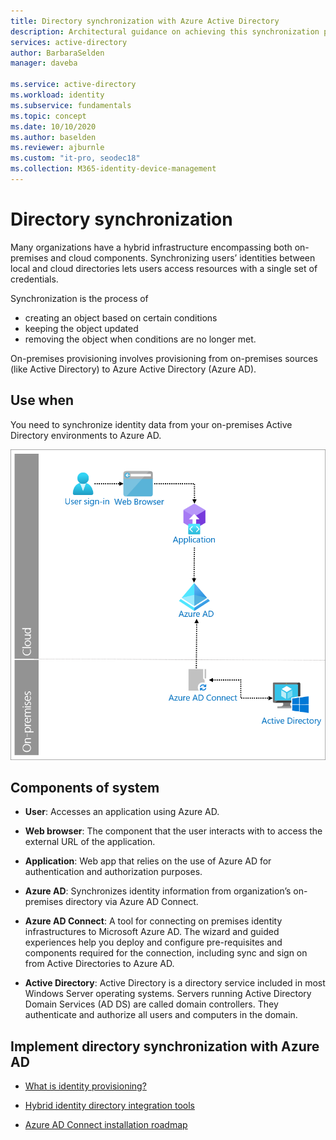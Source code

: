 ```yaml
---
title: Directory synchronization with Azure Active Directory
description: Architectural guidance on achieving this synchronization pattern
services: active-directory
author: BarbaraSelden
manager: daveba

ms.service: active-directory
ms.workload: identity
ms.subservice: fundamentals
ms.topic: concept
ms.date: 10/10/2020
ms.author: baselden
ms.reviewer: ajburnle
ms.custom: "it-pro, seodec18"
ms.collection: M365-identity-device-management
---
```


# Directory synchronization

Many organizations have a hybrid infrastructure encompassing both on-premises and cloud components. Synchronizing users’ identities between local and cloud directories lets users access resources with a single set of credentials. 

Synchronization is the process of 

* creating an object based on certain conditions
* keeping the object updated
* removing the object when conditions are no longer met. 

On-premises provisioning involves provisioning from on-premises sources (like Active Directory) to Azure Active Directory (Azure AD). 

## Use when

You need to synchronize identity data from your on-premises Active Directory environments to Azure AD.

![architectural diagram](./media/authentication-patterns/dir-sync-auth.png)

## Components of system

* **User**: Accesses an application using Azure AD.

* **Web browser**: The component that the user interacts with to access the external URL of the application.

* **Application**: Web app that relies on the use of Azure AD for authentication and authorization purposes.

* **Azure AD**: Synchronizes identity information from organization’s on-premises directory via Azure AD Connect. 

* **Azure AD Connect**: A tool for connecting on premises identity infrastructures to Microsoft Azure AD. The wizard and guided experiences help you deploy and configure pre-requisites and components required for the connection, including sync and sign on from Active Directories to Azure AD. 

* **Active Directory**: Active Directory is a directory service included in most Windows Server operating systems. Servers running Active Directory Domain Services (AD DS) are called domain controllers. They authenticate and authorize all users and computers in the domain.

## Implement directory synchronization with Azure AD

* [What is identity provisioning?](https://docs.microsoft.com/azure/active-directory/cloud-provisioning/what-is-provisioning) 

* [Hybrid identity directory integration tools](https://docs.microsoft.com/azure/active-directory/hybrid/plan-hybrid-identity-design-considerations-tools-comparison) 

* [Azure AD Connect installation roadmap](https://docs.microsoft.com/azure/active-directory/hybrid/how-to-connect-install-roadmap)
